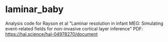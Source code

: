 # laminar_baby
Analysis code for Rayson et al "Laminar resolution in infant MEG: Simulating event-related fields for non-invasive cortical layer inference"
PDF: https://hal.science/hal-04978270/document
